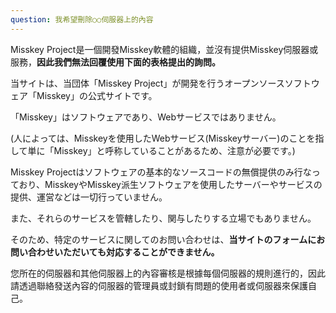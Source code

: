 ```yaml
---
question: 我希望刪除○○伺服器上的內容
---
```


Misskey Project是一個開發Misskey軟體的組織，並沒有提供Misskey伺服器或服務，**因此我們無法回覆使用下面的表格提出的詢問。**

当サイトは、当団体「Misskey Project」が開発を行うオープンソースソフトウェア「Misskey」の公式サイトです。

「Misskey」はソフトウェアであり、Webサービスではありません。

(人によっては、Misskeyを使用したWebサービス(Misskeyサーバー)のことを指して単に「Misskey」と呼称していることがあるため、注意が必要です。)

Misskey Projectはソフトウェアの基本的なソースコードの無償提供のみ行なっており、MisskeyやMisskey派生ソフトウェアを使用したサーバーやサービスの提供、運営などは一切行っていません。

また、それらのサービスを管轄したり、関与したりする立場でもありません。

そのため、特定のサービスに関してのお問い合わせは、**当サイトのフォームにお問い合わせいただいても対応することができません。**

您所在的伺服器和其他伺服器上的內容審核是根據每個伺服器的規則進行的，因此請透過聯絡發送內容的伺服器的管理員或封鎖有問題的使用者或伺服器來保護自己。
